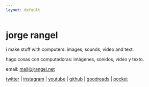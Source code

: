 ```yaml
---
layout: default
---
```


<!--

   ____ ____ ____ ____ ____ ____ ____ ____ ____ ____ ____ ____ ____ ____ ____
  ||w |||w |||w |||. |||j |||r |||a |||n |||g |||e |||l |||. |||n |||e |||t ||
  ||__|||__|||__|||__|||__|||__|||__|||__|||__|||__|||__|||__|||__|||__|||__||
  |/__\|/__\|/__\|/__\|/__\|/__\|/__\|/__\|/__\|/__\|/__\|/__\|/__\|/__\|/__\|

––––––––––––––––––––––––––––––––––––––––––––––––––––––––––––––––––––––––––––––––

CC BY-NA-SA 4.0

––––––––––––––––––––––––––––––––––––––––––––––––––––––––––––––––––––––––––––––––

'In the plagiaristic environment of the Net, where anyone can clone any web
site, the artist's URL is the only guarantor that one is viewing the "original",
most up-to-date and uncompromised version of the work.'
––Greene, R. (2004). Internet art. New York, NY: Thames & Hudson.

-->

# jorge rangel

i make stuff with computers: images, sounds, video and text.

hago cosas con computadoras: imágenes, sonidos, video y texto.

email: [mail@jrangel.net](mailto:mail@jrangel.net)

[twitter](https://twitter.com/jarxg) \|
[instagram](https://instagram.com/jarxg) \|
[youtube](https://www.youtube.com/jarbear) \|
[github](https://github.com/jarxg) \|
[goodreads](https://www.goodreads.com/user/show/3606456-jorge) \|
[pocket](https://getpocket.com/@jarxg)
